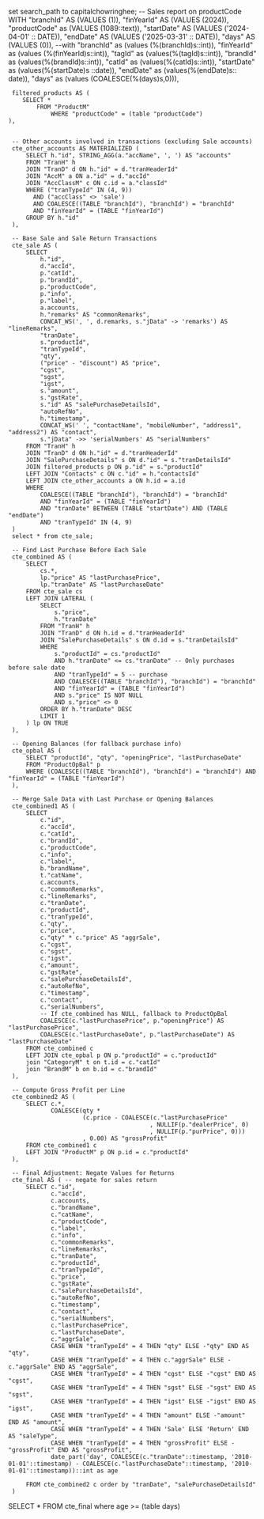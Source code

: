 set search_path to capitalchowringhee; -- Sales report on productCode
WITH "branchId" AS (VALUES (1)), "finYearId" AS (VALUES (2024)), "productCode" as (VALUES (1089::text)), "startDate" AS (VALUES ('2024-04-01' :: DATE)), "endDate" AS (VALUES ('2025-03-31' :: DATE)), "days" AS (VALUES (0)),
      --with "branchId" as (values (%(branchId)s::int)), "finYearId" as (values (%(finYearId)s::int)), "tagId" as (values(%(tagId)s::int)), "brandId" as (values(%(brandId)s::int)), "catId" as (values(%(catId)s::int)), "startDate" as (values(%(startDate)s ::date)), "endDate" as (values(%(endDate)s:: date)), "days" as (values (COALESCE(%(days)s,0))),

     filtered_products AS (
        SELECT *
            FROM "ProductM"
                WHERE "productCode" = (table "productCode")
    ),
    

     -- Other accounts involved in transactions (excluding Sale accounts)
     cte_other_accounts AS MATERIALIZED (
         SELECT h."id", STRING_AGG(a."accName", ', ') AS "accounts"
         FROM "TranH" h
         JOIN "TranD" d ON h."id" = d."tranHeaderId"
         JOIN "AccM" a ON a."id" = d."accId"
         JOIN "AccClassM" c ON c.id = a."classId"
         WHERE ("tranTypeId" IN (4, 9)) 
           AND ("accClass" <> 'sale') 
           AND COALESCE((TABLE "branchId"), "branchId") = "branchId"
           AND "finYearId" = (TABLE "finYearId")
         GROUP BY h."id"
     ),
     
     -- Base Sale and Sale Return Transactions
     cte_sale AS (
         SELECT 
             h."id",
             d."accId",
             p."catId",
             p."brandId",
             p."productCode",
             p."info",
             p."label",
             a.accounts,
             h."remarks" AS "commonRemarks", 
             CONCAT_WS(', ', d.remarks, s."jData" -> 'remarks') AS "lineRemarks",
             "tranDate", 
             s."productId", 
             "tranTypeId", 
             "qty", 
             ("price" - "discount") AS "price", 
             "cgst", 
             "sgst",
             "igst",
             s."amount", 
             s."gstRate", 
             s."id" AS "salePurchaseDetailsId", 
             "autoRefNo", 
             h."timestamp", 
             CONCAT_WS(' ', "contactName", "mobileNumber", "address1", "address2") AS "contact",
             s."jData" ->> 'serialNumbers' AS "serialNumbers"
         FROM "TranH" h
         JOIN "TranD" d ON h."id" = d."tranHeaderId"
         JOIN "SalePurchaseDetails" s ON d."id" = s."tranDetailsId"
         JOIN filtered_products p ON p."id" = s."productId"
         LEFT JOIN "Contacts" c ON c."id" = h."contactsId"
         LEFT JOIN cte_other_accounts a ON h.id = a.id
         WHERE 
             COALESCE((TABLE "branchId"), "branchId") = "branchId"
             AND "finYearId" = (TABLE "finYearId")
             AND "tranDate" BETWEEN (TABLE "startDate") AND (TABLE "endDate")
             AND "tranTypeId" IN (4, 9)
     )
     select * from cte_sale;

     -- Find Last Purchase Before Each Sale
     cte_combined AS (
         SELECT 
             cs.*,
             lp."price" AS "lastPurchasePrice",
             lp."tranDate" AS "lastPurchaseDate"
         FROM cte_sale cs
         LEFT JOIN LATERAL (
             SELECT 
                 s."price", 
                 h."tranDate"
             FROM "TranH" h
             JOIN "TranD" d ON h.id = d."tranHeaderId"
             JOIN "SalePurchaseDetails" s ON d.id = s."tranDetailsId"
             WHERE 
                 s."productId" = cs."productId"
                 AND h."tranDate" <= cs."tranDate" -- Only purchases before sale date
                 AND "tranTypeId" = 5 -- purchase
                 AND COALESCE((TABLE "branchId"), "branchId") = "branchId"
                 AND "finYearId" = (TABLE "finYearId")
                 AND s."price" IS NOT NULL
                 AND s."price" <> 0
             ORDER BY h."tranDate" DESC
             LIMIT 1
         ) lp ON TRUE
     ),

     -- Opening Balances (for fallback purchase info)
     cte_opbal AS (
         SELECT "productId", "qty", "openingPrice", "lastPurchaseDate"
         FROM "ProductOpBal" p 
         WHERE (COALESCE((TABLE "branchId"), "branchId") = "branchId") AND "finYearId" = (TABLE "finYearId")
     ),

     -- Merge Sale Data with Last Purchase or Opening Balances
     cte_combined1 AS (
         SELECT 
             c."id",
             c."accId",
             c."catId",
             c."brandId",
             c."productCode",
             c."info",
             c."label",
             b."brandName",
             t."catName",
             c.accounts,
             c."commonRemarks",
             c."lineRemarks",
             c."tranDate",
             c."productId",
             c."tranTypeId",
             c."qty",
             c."price",
             c."qty" * c."price" AS "aggrSale",
             c."cgst",
             c."sgst",
             c."igst",
             c."amount",
             c."gstRate",
             c."salePurchaseDetailsId",
             c."autoRefNo",
             c."timestamp",
             c."contact",
             c."serialNumbers",
             -- If cte_combined has NULL, fallback to ProductOpBal
             COALESCE(c."lastPurchasePrice", p."openingPrice") AS "lastPurchasePrice",
             COALESCE(c."lastPurchaseDate", p."lastPurchaseDate") AS "lastPurchaseDate"
         FROM cte_combined c
         LEFT JOIN cte_opbal p ON p."productId" = c."productId"
         join "CategoryM" t on t.id = c."catId"
         join "BrandM" b on b.id = c."brandId"
     ),

     -- Compute Gross Profit per Line
     cte_combined2 AS (
         SELECT c.*,
                COALESCE(qty * 
                         (c.price - COALESCE(c."lastPurchasePrice"
                                            , NULLIF(p."dealerPrice", 0)
                                            , NULLIF(p."purPrice", 0)))
                         , 0.00) AS "grossProfit"
         FROM cte_combined1 c
         LEFT JOIN "ProductM" p ON p.id = c."productId"
     ),

     -- Final Adjustment: Negate Values for Returns
     cte_final AS ( -- negate for sales return
         SELECT c."id",
                c."accId",
                c.accounts,
                c."brandName",
                c."catName",
                c."productCode",
                c."label",
                c."info",
                c."commonRemarks",
                c."lineRemarks",
                c."tranDate",
                c."productId",
                c."tranTypeId",
                c."price",
                c."gstRate",
                c."salePurchaseDetailsId",
                c."autoRefNo",
                c."timestamp",
                c."contact",
                c."serialNumbers",
                c."lastPurchasePrice",
                c."lastPurchaseDate",
                c."aggrSale",
                CASE WHEN "tranTypeId" = 4 THEN "qty" ELSE -"qty" END AS "qty",
                CASE WHEN "tranTypeId" = 4 THEN c."aggrSale" ELSE -c."aggrSale" END AS "aggrSale",
                CASE WHEN "tranTypeId" = 4 THEN "cgst" ELSE -"cgst" END AS "cgst",
                CASE WHEN "tranTypeId" = 4 THEN "sgst" ELSE -"sgst" END AS "sgst",
                CASE WHEN "tranTypeId" = 4 THEN "igst" ELSE -"igst" END AS "igst",
                CASE WHEN "tranTypeId" = 4 THEN "amount" ELSE -"amount" END AS "amount",
                CASE WHEN "tranTypeId" = 4 THEN 'Sale' ELSE 'Return' END AS "saleType",
                CASE WHEN "tranTypeId" = 4 THEN "grossProfit" ELSE -"grossProfit" END AS "grossProfit",
                date_part('day', COALESCE(c."tranDate"::timestamp, '2010-01-01'::timestamp) - COALESCE(c."lastPurchaseDate"::timestamp, '2010-01-01'::timestamp))::int as age

         FROM cte_combined2 c order by "tranDate", "salePurchaseDetailsId"
     )

SELECT * FROM cte_final where age >= (table days)